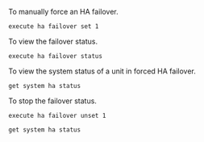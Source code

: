 To manually force an HA failover.
```
execute ha failover set 1
```


To view the failover status.
```
execute ha failover status
```

To view the system status of a unit in forced HA failover.
```
get system ha status
```

To stop the failover status.
```
execute ha failover unset 1
```
```
get system ha status 
```
